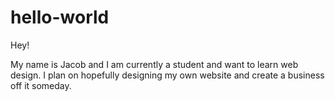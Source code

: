 # hello-world

Hey!

My name is Jacob and I am currently a student and want to learn web design.
I plan on hopefully designing my own website and create a business off it someday.
